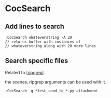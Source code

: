 CocSearch
===

Add lines to search
---

```
:CocSearch whateverstring -A 20
// returns buffer with instances of
// whateverstring along with 20 more lines
```

Search specific files
---

Related to [[ripgrep]].

the scenes, ripgrep arguments can be used with it.

```
:CocSearch -g *test_send_to_*.py attachment
```



[//begin]: # "Autogenerated link references for markdown compatibility"
[ripgrep]: ../../../unix/utilities/ripgrep.md "ripgrep"
[//end]: # "Autogenerated link references"
